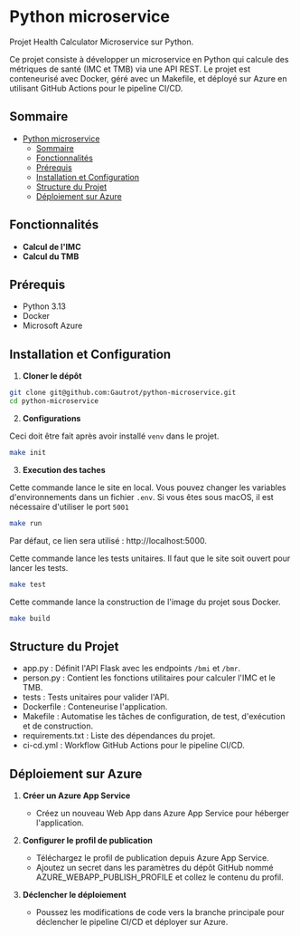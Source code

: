 # Python microservice

Projet Health Calculator Microservice sur Python.

Ce projet consiste à développer un microservice en Python qui calcule des métriques de santé (IMC et TMB) via une API
REST. Le projet est conteneurisé avec Docker, géré avec un Makefile, et déployé sur Azure en utilisant GitHub Actions
pour le pipeline CI/CD.

## Sommaire

<!-- TOC -->

* [Python microservice](#python-microservice)
    * [Sommaire](#sommaire)
    * [Fonctionnalités](#fonctionnalités)
    * [Prérequis](#prérequis)
    * [Installation et Configuration](#installation-et-configuration)
    * [Structure du Projet](#structure-du-projet)
    * [Déploiement sur Azure](#déploiement-sur-azure)

<!-- TOC -->

## Fonctionnalités

- **Calcul de l'IMC**
- **Calcul du TMB**

## Prérequis

- Python 3.13
- Docker
- Microsoft Azure

## Installation et Configuration

1. **Cloner le dépôt**

```bash
git clone git@github.com:Gautrot/python-microservice.git
cd python-microservice
```

2. **Configurations**

Ceci doit être fait après avoir installé `venv` dans le projet.

```bash
make init
```

3. **Execution des taches**

Cette commande lance le site en local. Vous pouvez changer les variables d'environnements dans un fichier `.env`. Si
vous êtes sous macOS, il est nécessaire d'utiliser le port `5001`

```bash
make run
```

Par défaut, ce lien sera utilisé : http://localhost:5000.

Cette commande lance les tests unitaires. Il faut que le site soit ouvert pour lancer les tests.

```bash
make test
```

Cette commande lance la construction de l'image du projet sous Docker.

```bash
make build
```

## Structure du Projet

- app.py : Définit l'API Flask avec les endpoints `/bmi` et `/bmr`.
- person.py : Contient les fonctions utilitaires pour calculer l'IMC et le TMB.
- tests : Tests unitaires pour valider l'API.
- Dockerfile : Conteneurise l'application.
- Makefile : Automatise les tâches de configuration, de test, d'exécution et de construction.
- requirements.txt : Liste des dépendances du projet.
- ci-cd.yml : Workflow GitHub Actions pour le pipeline CI/CD.

## Déploiement sur Azure

1. **Créer un Azure App Service**
    - Créez un nouveau Web App dans Azure App Service pour héberger l'application.

2. **Configurer le profil de publication**
    - Téléchargez le profil de publication depuis Azure App Service.
    - Ajoutez un secret dans les paramètres du dépôt GitHub nommé AZURE_WEBAPP_PUBLISH_PROFILE et collez le contenu du
      profil.

3. **Déclencher le déploiement**
    - Poussez les modifications de code vers la branche principale pour déclencher le pipeline CI/CD et déployer sur
      Azure.
